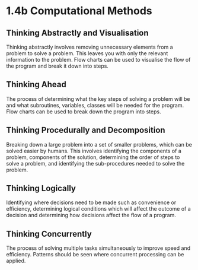 # 1.4b Computational Methods

## Thinking Abstractly and Visualisation

Thinking abstractly involves removing unnecessary elements from a problem to solve a problem. This leaves you with only the relevant information to the problem. Flow charts can be used to visualise the flow of the program and break it down into steps.

## Thinking Ahead

The process of determining what the key steps of solving a problem will be and what subroutines, variables, classes will be needed for the program. Flow charts can be used to break down the program into steps.

## Thinking Procedurally and Decomposition

Breaking down a large problem into a set of smaller problems, which can be solved easier by humans. This involves identifying the components of a problem, components of the solution, determining the order of steps to solve a problem, and identifying the sub-procedures needed to solve the problem.

## Thinking Logically

Identifying where decisions need to be made such as convenience or efficiency, determining logical conditions which will affect the outcome of a decision and determining how decisions affect the flow of a program.

## Thinking Concurrently

The process of solving multiple tasks simultaneously to improve speed and efficiency. Patterns should be seen where concurrent processing can be applied.
